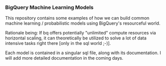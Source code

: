 ### BigQuery Machine Learning Models

This repository contains some examples of how we can build common machine learning / probabilistic models using BigQuery's resourceful world.

Rationale being: If bq offers potentially "unlimited" compute resources via horizontal scaling, it can theoretically be utilized to solve a lot of data intensive tasks right there [only in the sql world ;-)].

Each model is contained in a singular sql file, along with its documentation. I will add more detailed documentation in the coming days.